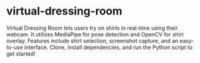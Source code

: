 # virtual-dressing-room
Virtual Dressing Room lets users try on shirts in real-time using their webcam. It utilizes MediaPipe for pose detection and OpenCV for shirt overlay. Features include shirt selection, screenshot capture, and an easy-to-use interface. Clone, install dependencies, and run the Python script to get started!
